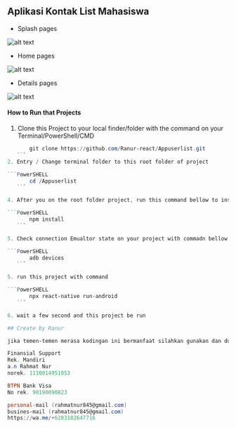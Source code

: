 ## Aplikasi Kontak List Mahasiswa


* Splash pages

![alt text](https://github.com/Ranur-react/Appuserlist/readmefile/gb_1.png)

* Home pages

![alt text](https://github.com/Ranur-react/Appuserlist/readmefile/gb_2.png)

* Details pages

![alt text](https://github.com/Ranur-react/Appuserlist/readmefile/gb_3.png)


#### How to Run that Projects
1. Clone this Project to your local finder/folder with the command on your Terminal/PowerShell/CMD

 ```PowerSHELL
        git clone https://github.com/Ranur-react/Appuserlist.git
    ```
2. Entry / Change terminal folder to this root folder of project

```PowerSHELL
        cd /Appuserlist
    ```

4. After you on the root folder project, run this command bellow to install this project on your local computer

```PowerSHELL
        npm install
    ```

5. Check connection Emualtor state on your project with commadn bellow

```PowerSHELL
        adb devices
    ```

5. run this project with command

```PowerSHELL
        npx react-native run-android
    ```

6. wait a few second and this project be run

## Create by Ranur

jika temen-temen merasa kodingan ini bermanfaat silahkan gunakan dan dukung repostory ini agar terus berkarya,

 Finansial Support
Rek. Mandiri 
a.n Rahmat Nur
norek. 1110014951053

BTPN Bank Visa
No rek. 90190090823

personal-mail (rahmatnur845@gmail.com)
busines-mail (rahmatnur845@gmail.com)
https://wa.me/+6283182647716